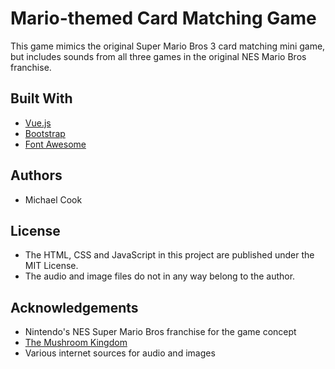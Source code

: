 # Mario-themed Card Matching Game

This game mimics the original Super Mario Bros 3 card matching mini game, but includes
sounds from all three games in the original NES Mario Bros franchise.

## Built With

- [Vue.js](https://vuejs.org/)
- [Bootstrap](https://getbootstrap.com/)
- [Font Awesome](https://fontawesome.com/)

## Authors

- Michael Cook

## License

- The HTML, CSS and JavaScript in this project are published under the MIT License.
- The audio and image files do not in any way belong to the author.

## Acknowledgements

- Nintendo's NES Super Mario Bros franchise for the game concept
- [The Mushroom Kingdom](https://themushroomkingdom.net/)
- Various internet sources for audio and images
